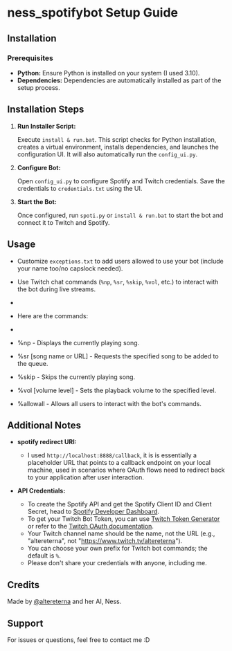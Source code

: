 # ness_spotifybot Setup Guide

## Installation

### Prerequisites

- **Python:** Ensure Python is installed on your system (I used 3.10).
- **Dependencies:** Dependencies are automatically installed as part of the setup process.

## Installation Steps

1. **Run Installer Script:**

   Execute `install & run.bat`. This script checks for Python installation, creates a virtual environment, installs dependencies, and launches the configuration UI. It will also automatically run the `config_ui.py`.

2. **Configure Bot:**

   Open `config_ui.py` to configure Spotify and Twitch credentials. Save the credentials to `credentials.txt` using the UI.

3. **Start the Bot:**

   Once configured, run `spoti.py` or `install & run.bat` to start the bot and connect it to Twitch and Spotify.

## Usage

- Customize `exceptions.txt` to add users allowed to use your bot (include your name too/no capslock needed).

- Use Twitch chat commands (`%np`, `%sr`, `%skip`, `%vol`, etc.) to interact with the bot during live streams.
-
- Here are the commands:
-
- %np - Displays the currently playing song.
- %sr [song name or URL] - Requests the specified song to be added to the queue.
- %skip - Skips the currently playing song.
- %vol [volume level] - Sets the playback volume to the specified level.
- %allowall - Allows all users to interact with the bot's commands.

## Additional Notes

- **spotify redirect URI:**
   - I used `http://localhost:8888/callback`, it is is essentially a placeholder URL that points to a callback endpoint on your local machine, used in scenarios where OAuth flows need to redirect back to your application after user interaction.

- **API Credentials:**
  - To create the Spotify API and get the Spotify Client ID and Client Secret, head to [Spotify Developer Dashboard](https://developer.spotify.com/dashboard).
  - To get your Twitch Bot Token, you can use [Twitch Token Generator](https://twitchtokengenerator.com/) or refer to the [Twitch OAuth documentation](https://dev.twitch.tv/docs/authentication/getting-tokens-oauth/).
  - Your Twitch channel name should be the name, not the URL (e.g., "altereterna", not "https://www.twitch.tv/altereterna").
  - You can choose your own prefix for Twitch bot commands; the default is `%`.
  - Please don't share your credentials with anyone, including me.

## Credits

Made by [@altereterna](https://altereterna.wordpress.com) and her AI, Ness.

## Support

For issues or questions, feel free to contact me :D
